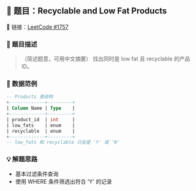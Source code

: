 ## 🧠 题目：Recyclable and Low Fat Products
🔗 链接：[LeetCode #1757](https://leetcode.com/problems/recyclable-and-low-fat-products?envType=study-plan-v2&envId=top-sql-50)

### 🧩 题目描述
> （简述题意，可用中文摘要）
找出同时是 low fat 且 recyclable 的产品 ID。

### 🧪 数据范例
```sql
-- Products 表结构
+-------------+---------+
| Column Name | Type    |
+-------------+---------+
| product_id  | int     |
| low_fats    | enum    |
| recyclable  | enum    |
+-------------+---------+
-- low_fats 和 recyclable 只会是 'Y' 或 'N'
```

### 💡 解题思路
- 基本过滤条件查询
- 使用 WHERE 条件筛选出符合 'Y' 的记录



